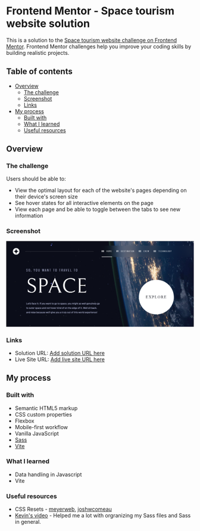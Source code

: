 # Frontend Mentor - Space tourism website solution

This is a solution to the [Space tourism website challenge on Frontend Mentor](https://www.frontendmentor.io/challenges/space-tourism-multipage-website-gRWj1URZ3). Frontend Mentor challenges help you improve your coding skills by building realistic projects. 

## Table of contents

- [Overview](#overview)
  - [The challenge](#the-challenge)
  - [Screenshot](#screenshot)
  - [Links](#links)
- [My process](#my-process)
  - [Built with](#built-with)
  - [What I learned](#what-i-learned)
  - [Useful resources](#useful-resources)

## Overview

### The challenge

Users should be able to:

- View the optimal layout for each of the website's pages depending on their device's screen size
- See hover states for all interactive elements on the page
- View each page and be able to toggle between the tabs to see new information

### Screenshot

![Preview image](./preview.png)

### Links

- Solution URL: [Add solution URL here](https://your-solution-url.com)
- Live Site URL: [Add live site URL here](https://your-live-site-url.com)

## My process

### Built with

- Semantic HTML5 markup
- CSS custom properties
- Flexbox
- Mobile-first workflow
- Vanilla JavaScript
- [Sass](https://sass-lang.com/)
- [Vite](https://vitejs.dev/)

### What I learned

- Data handling in Javascript
- Vite

### Useful resources

- CSS Resets - [meyerweb](https://meyerweb.com/eric/tools/css/reset/), [joshwcomeau](https://www.joshwcomeau.com/css/custom-css-reset/)
- [Kevin's video](https://www.youtube.com/watch?v=VWfzZuhAf_Q) - Helped me a lot with orgranizing my Sass files and Sass in general.
